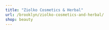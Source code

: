 ```yaml
---
title: "Ziolko Cosmetics & Herbal"
url: /brooklyn/ziolko-cosmetics-and-herbal/
shop: beauty
---
```

